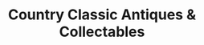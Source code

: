 ---
title: "Country Classic Antiques & Collectables"
url: /springdale/country-classic-antiques-and-collectables/
shop: antiques
---